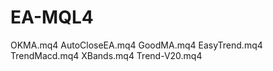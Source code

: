 # EA-MQL4



OKMA.mq4
AutoCloseEA.mq4
GoodMA.mq4
EasyTrend.mq4
TrendMacd.mq4
XBands.mq4
Trend-V20.mq4
